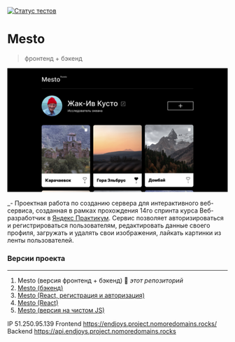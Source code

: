 [![Статус тестов](../../actions/workflows/tests.yml/badge.svg)](../../actions/workflows/tests.yml)

# Mesto
> фронтенд + бэкенд

![screenshot](./frontend/src/images/preview.jpg)

_- Проектная работа по созданию сервера для интерактивного веб-сервиса, созданная в рамках прохождения 14го спринта курса Веб-разработчик в [Яндекс Практикум](https://practicum.yandex.ru "сервис онлайн-образования"). Сервис позволяет авторизироваться и регистрироваться пользователям, редактировать данные своего профиля, загружать и удалять свои изображения, лайкать картинки из ленты пользователей.

### **Версии проекта**

---

1. Mesto (версия фронтенд + бэкенд) 🔆 _этот репозиторий_
2. [Mesto (бэкенд)](https://github.com/endjoyer/express-mesto-gha)
3. [Mesto (React, регистрация и авторизация)](https://github.com/endjoyer/react-mesto-auth)
4. [Mesto (React)](https://github.com/endjoyer/mesto-react)
5. [Mesto (версия на чистом JS)](https://github.com/endjoyer/mesto)


IP 51.250.95.139
Frontend https://endjoys.project.nomoredomains.rocks/
Backend https://api.endjoys.project.nomoredomains.rocks
